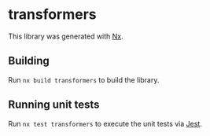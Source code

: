 # transformers

This library was generated with [Nx](https://nx.dev).

## Building

Run `nx build transformers` to build the library.

## Running unit tests

Run `nx test transformers` to execute the unit tests via [Jest](https://jestjs.io).
